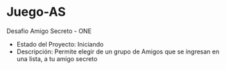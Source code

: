 # Juego-AS
Desafio Amigo Secreto - ONE
- Estado del Proyecto: Iniciando
- Descripción: Permite elegir de un grupo de Amigos que se ingresan en una lista, a tu amigo secreto
  
